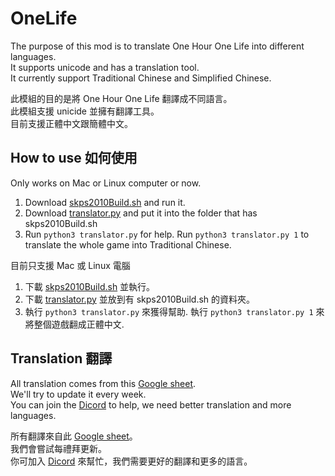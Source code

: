 # OneLife
The purpose of this mod is to translate One Hour One Life into different languages.  
It supports unicode and has a translation tool.  
It currently support Traditional Chinese and Simplified Chinese.  

此模組的目的是將 One Hour One Life 翻譯成不同語言。  
此模組支援 unicide 並擁有翻譯工具。  
目前支援正體中文跟簡體中文。  

## How to use 如何使用
Only works on Mac or Linux computer or now.
1. Download [skps2010Build.sh](https://raw.githubusercontent.com/skps2010/BunLife/master/scripts/skps2010Scripts/skps2010Build.sh) and run it.
2. Download [translator.py](https://raw.githubusercontent.com/skps2010/BunLife/master/scripts/skps2010Scripts/translator.py) and put it into the folder that has skps2010Build.sh
3. Run `python3 translator.py` for help. Run `python3 translator.py 1` to translate the whole game into Traditional Chinese.

目前只支援 Mac 或 Linux 電腦
1. 下載 [skps2010Build.sh](https://raw.githubusercontent.com/skps2010/BunLife/master/scripts/skps2010Scripts/skps2010Build.sh) 並執行。
2. 下載 [translator.py](https://raw.githubusercontent.com/skps2010/BunLife/master/scripts/skps2010Scripts/translator.py) 並放到有 skps2010Build.sh 的資料夾。
3. 執行 `python3 translator.py` 來獲得幫助. 執行 `python3 translator.py 1` 來將整個遊戲翻成正體中文.

## Translation 翻譯
All translation comes from this [Google sheet](https://docs.google.com/spreadsheets/d/1AH6eZJJ5zkB1zT-iwlomVAUxsa4f7gIgYFS0X265GyM/edit#gid=682688818).  
We'll try to update it every week.  
You can join the [Dicord](https://discord.gg/SbRHcrPf) to help, we need better translation and more languages.  

所有翻譯來自此 [Google sheet](https://docs.google.com/spreadsheets/d/1AH6eZJJ5zkB1zT-iwlomVAUxsa4f7gIgYFS0X265GyM/edit#gid=682688818)。  
我們會嘗試每禮拜更新。  
你可加入 [Dicord](https://discord.gg/SbRHcrPf) 來幫忙，我們需要更好的翻譯和更多的語言。  
